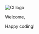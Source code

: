 ![CI logo](https://codeinstitute.s3.amazonaws.com/fullstack/ci_logo_small.png)

Welcome,

Happy coding!
